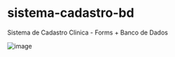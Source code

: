 # sistema-cadastro-bd
Sistema de Cadastro Clinica - Forms + Banco de Dados

![image](https://user-images.githubusercontent.com/106198134/194648948-403b4821-6d4b-4b2c-a0b0-783b048960af.png)

